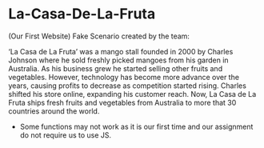 # La-Casa-De-La-Fruta
(Our First Website)
Fake Scenario created by the team:

‘La Casa de La Fruta’ was a mango stall founded in 2000 by Charles Johnson where he sold freshly picked mangoes from his garden in Australia. As his business grew he started selling other fruits and vegetables. However, technology has become more advance over the years, causing profits to decrease as competition started rising. Charles shifted his store online, expanding his customer reach. Now, La Casa de La Fruta ships fresh fruits and vegetables from Australia to more that 30 countries around the world.

* Some functions may not work as it is our first time and our assignment do not require us to use JS.
